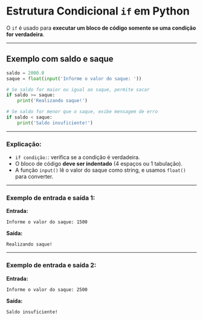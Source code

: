 # Estrutura Condicional `if` em Python

O `if` é usado para **executar um bloco de código somente se uma condição for verdadeira**.

---

## Exemplo com saldo e saque

```python
saldo = 2000.0
saque = float(input('Informe o valor do saque: '))

# Se saldo for maior ou igual ao saque, permite sacar
if saldo >= saque:
    print('Realizando saque!')

# Se saldo for menor que o saque, exibe mensagem de erro
if saldo < saque:
    print('Saldo insuficiente!')
```

---

### Explicação:

* `if condição:`: verifica se a condição é verdadeira.
* O bloco de código **deve ser indentado** (4 espaços ou 1 tabulação).
* A função `input()` lê o valor do saque como string, e usamos `float()` para converter.

---

### Exemplo de entrada e saída 1:

**Entrada:**

```
Informe o valor do saque: 1500
```

**Saída:**

```
Realizando saque!
```

---

### Exemplo de entrada e saída 2:

**Entrada:**

```
Informe o valor do saque: 2500
```

**Saída:**

```
Saldo insuficiente!
```

